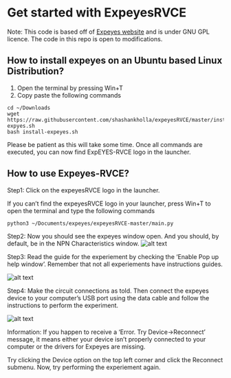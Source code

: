 # Get started with ExpeyesRVCE
Note: This code is based off of [Expeyes website](http://expeyes.in) and is under GNU GPL licence. The code in this repo is open to modifications.

## How to install expeyes on an Ubuntu based Linux Distribution?

1. Open the terminal by pressing Win+T
2. Copy paste the following commands
```
cd ~/Downloads
wget https://raw.githubusercontent.com/shashankholla/expeyesRVCE/master/install-expyes.sh
bash install-expeyes.sh
```






Please be patient as this will take some time. Once all commands are executed, you can now find ExpEYES-RVCE logo in the launcher.


## How to use Expeyes-RVCE?

Step1: Click on the expeyesRVCE logo in the launcher.

If you can’t find the expeyesRVCE logo in your launcher, press Win+T to open the terminal and type the following commands
```
python3 ~/Documents/expeyes/expeyesRVCE-master/main.py
```

Step2: Now you should see the expeyes window open. And you should, by default, be in the NPN Characteristics window.
![alt text](https://raw.githubusercontent.com/shashankholla/expeyesRVCE/master/githubReadmeImages/1.jpg)

Step3: Read the guide for the experiement by checking the ‘Enable Pop up help window’.
Remember that not all experiements have instructions guides. 


![alt text](https://raw.githubusercontent.com/shashankholla/expeyesRVCE/master/githubReadmeImages/2.jpg)

Step4: Make the circuit connections as told. Then connect the expeyes device to your computer’s USB port using the data cable and follow the instructions to perform the experiment.

![alt text](https://raw.githubusercontent.com/shashankholla/expeyesRVCE/master/githubReadmeImages/3.jpg)


Information: If you happen to receive a ‘Error. Try Device->Reconnect’ message, it means either your device isn’t properly connected to your computer or the drivers for Expeyes are missing.



Try clicking the Device option on the top left corner and click the Reconnect submenu.
Now, try performing the experiement again.
